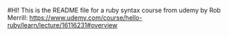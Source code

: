 #HI! This is the README file for a ruby syntax course from udemy by Rob Merrill: https://www.udemy.com/course/hello-ruby/learn/lecture/16116231#overview

